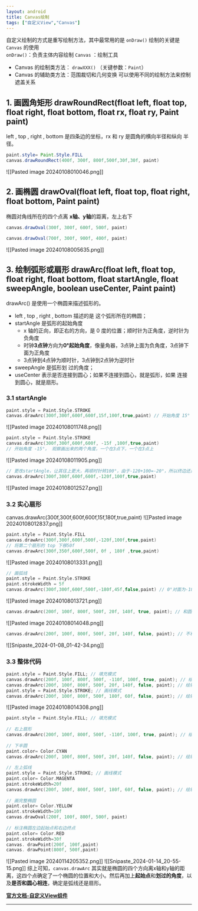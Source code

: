 ```yaml
---
layout: android
title: Canvas绘制
tags: ["自定义View","Canvas"]
---
```



自定义绘制的方式是重写绘制方法，其中最常用的是 `onDraw()` 绘制的关键是 `Canvas` 的使用  
`onDraw()`：负责主体内容绘制
`Canvas` ：绘制工具
- Canvas 的绘制类方法： `drawXXX()` （关键参数：`Paint`） 
- Canvas 的辅助类方法：范围裁切和几何变换 可以使用不同的绘制方法来控制遮盖关系


## 1. 画圆角矩形 drawRoundRect(float left, float top, float right, float bottom, float rx, float ry, Paint paint) 

left , top , right , bottom 是四条边的坐标，rx 和 ry 是圆角的横向半径和纵向 半径。
```java
paint.style= Paint.Style.FILL  
canvas.drawRoundRect(400f, 300f, 800f,500f,30f,30f, paint)
```
![[Pasted image 20240108010046.png]]

## 2. 画椭圆 drawOval(float left, float top, float right, float bottom, Paint paint) 

椭圆对角线所在的四个点离 **x轴、y轴**的距离，左上右下
```java
canvas.drawOval(300f, 300f, 600f, 500f, paint)

canvas.drawOval(700f, 300f, 900f, 400f, paint)
```
![[Pasted image 20240108005635.png]]

## 3. 绘制弧形或扇形 drawArc(float left, float top, float right, float bottom, float startAngle, float sweepAngle, boolean useCenter, Paint paint) 

drawArc() 是使用一个椭圆来描述弧形的。
- left , top , right , bottom 描述的是 这个弧形所在的椭圆；
- startAngle 是弧形的起始角度
	- x 轴的正向，即正右的方向，是 0 度的位置；顺时针为正角度，逆时针为负角度
	- 时钟**3点钟**方向为**0°起始角度**，像量角器，3点钟上面为负角度，3点钟下面为正角度
	- 3点钟到4点钟为顺时针，3点钟到2点钟为逆时针
- sweepAngle 是弧形划 过的角度；
- useCenter 表示是否连接到圆心；如果不连接到圆心，就是弧形，如果 连接到圆心，就是扇形。

### 3.1 startAngle
```kotlin
paint.style = Paint.Style.STROKE
canvas.drawArc(300f,300f,600f,600f,15f,100f,true,paint) // 开始角度 15°
```
![[Pasted image 20240108011748.png]]
```kotlin
paint.style = Paint.Style.STROKE
canvas.drawArc(300f,300f,600f,600f, -15f ,100f,true,paint) 
// 开始角度 -15°， 观察画出来的两个角度，一个在3点下，一个在3点上
```
![[Pasted image 20240108011905.png]]
```kotlin
// 更改startAngle，让其往上更大，再顺时针转100°，由于-120+100=-20°，所以终边还是在3点上方的
canvas.drawArc(300f,300f,600f,600f,-120f,100f,true,paint)
```
![[Pasted image 20240108012527.png]]

### 3.2 实心扇形
canvas.drawArc(300f,300f,600f,600f,15f,180f,true,paint)
![[Pasted image 20240108012837.png]]
```kotlin
paint.style = Paint.Style.FILL  
canvas.drawArc(300f,300f,600f,500f,-120f,100f,true,paint)  
// 将第二个扇形的 top 下移50f 
canvas.drawArc(300f,350f,600f,500f, 0f , 180f ,true,paint)
```
![[Pasted image 20240108013331.png]]
```kotlin
// 画弧线  
paint.style = Paint.Style.STROKE  
paint.strokeWidth = 5f  
canvas.drawArc(300f,300f,600f,500f,-180f,45f,false,paint) // 0°对面为-180° ，不和圆心相连
```
![[Pasted image 20240108013721.png]]
```kotlin
canvas.drawArc(200f, 100f, 800f, 500f, 20f, 140f, true, paint); // 和圆心相连
```
![[Pasted image 20240108014048.png]]
```kotlin
canvas.drawArc(200f, 100f, 800f, 500f, 20f, 140f, false, paint); // 不和圆心相连
```
![[Snipaste_2024-01-08_01-42-34.png]]

### 3.3 整体代码
```kotlin
paint.style = Paint.Style.FILL; // 填充模式  
canvas.drawArc(200f, 100f, 800f, 500f, -110f, 100f, true, paint); // 绘制扇  
canvas.drawArc(200f, 100f, 800f, 500f, 20f, 140f, false, paint); // 绘制弧形  
paint.style = Paint.Style.STROKE; // 画线模式  
canvas.drawArc(200f, 100f, 800f, 500f, 180f, 60f, false, paint); // 绘制不封
```
![[Pasted image 20240108014308.png]]
```kotlin
paint.style = Paint.Style.FILL; // 填充模式  
  
// 右上扇形  
canvas.drawArc(200f, 100f, 800f, 500f, -110f, 100f, true, paint); // 绘制扇  
  
// 下半圆  
paint.color= Color.CYAN  
canvas.drawArc(200f, 100f, 800f, 500f, 20f, 140f, false, paint); // 绘制弧形  
  
// 左上弧线  
paint.style = Paint.Style.STROKE; // 画线模式  
paint.color= Color.MAGENTA  
paint.strokeWidth=20f  
canvas.drawArc(200f, 100f, 800f, 500f, 180f, 60f, false, paint); // 绘制不封  
  
// 画完整椭圆  
paint.color= Color.YELLOW  
paint.strokeWidth=10f  
canvas.drawOval(200f, 100f, 800f, 500f, paint)  
  
// 标注椭圆左边起始点和右边终点  
paint.color= Color.RED  
paint.strokeWidth=30f  
canvas. drawPoint(200f, 100f,paint)  
canvas. drawPoint(800f, 500f,paint)
```

![[Pasted image 20240114205352.png]]
![[Snipaste_2024-01-14_20-55-15.png]]
综上可知，`canvas.drawArc` 其实就是椭圆的四个方向离x轴和y轴的距离，这四个点确定了一个椭圆的位置和大小。然后再加上**起始点**和**划过的角度**，以及**是否和圆心相连**，确定是弧线还是扇形。


**[官方文档-自定义View组件](https://developer.android.com/develop/ui/views/layout/custom-views/custom-components?hl=zh-cn)**

---
